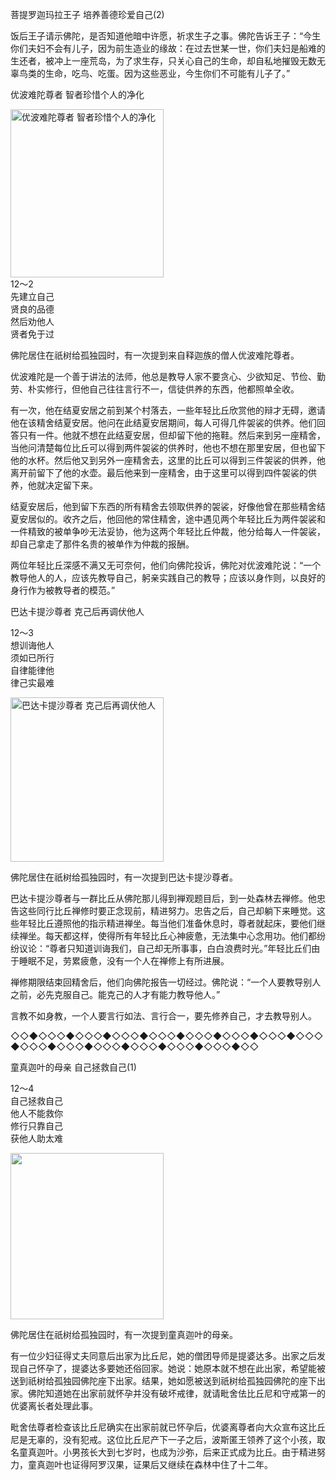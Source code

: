 菩提罗迦玛拉王子 培养善德珍爱自己(2)

饭后王子请示佛陀，是否知道他暗中许愿，祈求生子之事。佛陀告诉王子：“今生你们夫妇不会有儿子，因为前生造业的缘故：在过去世某一世，你们夫妇是船难的生还者，被冲上一座荒岛，为了求生存，只关心自己的生命，却自私地摧毁无数无辜鸟类的生命，吃鸟、吃蛋。因为这些恶业，今生你们不可能有儿子了。”

优波难陀尊者 智者珍惜个人的净化

<div class="e2">
<img src="images/fjj-52-1.jpg" width="245" height="269" alt="优波难陀尊者 智者珍惜个人的净化"/>
<div>
12～2<br>
 先建立自己<br>
 贤良的品德<br>
 然后劝他人<br>
 贤者免于过
</div>
</div>

佛陀居住在祇树给孤独园时，有一次提到来自释迦族的僧人优波难陀尊者。

优波难陀是一个善于讲法的法师，他总是教导人家不要贪心、少欲知足、节俭、勤劳、朴实修行，但他自己往往言行不一，信徒供养的东西，他都照单全收。

有一次，他在结夏安居之前到某个村落去，一些年轻比丘欣赏他的辩才无碍，邀请他在该精舍结夏安居。他问在此结夏安居期间，每人可得几件袈裟的供养。他们回答只有一件。他就不想在此结夏安居，但却留下他的拖鞋。然后来到另一座精舍，当他问清楚每位比丘可以得到两件袈裟的供养时，他也不想在那里安居，但也留下他的水杯。然后他又到另外一座精舍去，这里的比丘可以得到三件袈裟的供养，他离开前留下了他的水壶。最后他来到一座精舍，由于这里可以得到四件袈裟的供养，他就决定留下来。

结夏安居后，他到留下东西的所有精舍去领取供养的袈裟，好像他曾在那些精舍结夏安居似的。收齐之后，他回他的常住精舍，途中遇见两个年轻比丘为两件袈裟和一件精致的被单争吵无法妥协，他为这两个年轻比丘仲裁，他分给每人一件袈裟，却自己拿走了那件名贵的被单作为仲裁的报酬。

两位年轻比丘深感不满又无可奈何，他们向佛陀投诉，佛陀对优波难陀说：“一个教导他人的人，应该先教导自己，躬亲实践自己的教导；应该以身作则，以良好的身行作为被教导者的模范。”



巴达卡提沙尊者 克己后再调伏他人

<div class="e2">
<div>
 <p class="p13-5">12～3<br>
 想训诲他人<br>
 须如已所行<br>
 自律能律他<br>
 律己实最难</p> 
</div>
<img src="images/fjj-52-2.jpg" width="245" height="263" alt="巴达卡提沙尊者 克己后再调伏他人"/>
</div>

佛陀居住在祇树给孤独园时，有一次提到巴达卡提沙尊者。

巴达卡提沙尊者与一群比丘从佛陀那儿得到禅观题目后，到一处森林去禅修。他忠告这些同行比丘禅修时要正念现前，精进努力。忠告之后，自己却躺下来睡觉。这些年轻比丘遵照他的指示精进禅坐。每当他们准备休息时，尊者就起床，要他们继续禅坐。每天都这样，使得所有年轻比丘心神疲惫，无法集中心念用功。他们都纷纷议论：“尊者只知道训诲我们，自己却无所事事，白白浪费时光。”年轻比丘们由于睡眠不足，劳累疲惫，没有一个人在禅修上有所进展。

禅修期限结束回精舍后，他们向佛陀报告一切经过。佛陀说：“一个人要教导别人之前，必先克服自己。能克己的人才有能力教导他人。”

言教不如身教，一个人要言行如法、言行合一，要先修养自己，才去教导别人。

◇◇◆◇◇◇◆◇◇◇◆◇◇◇◆◇◇◇◆◇◇◇◆◇◇◇◆◇◇◇◆◇◇◇◆◇◇◇◆◇◇◇◆◇◇◇◆◇◇◇◆◇◇◇◆◇◇◇◆◇◇



童真迦叶的母亲 自己拯救自己(1)



<div class="e2">
<div>
 <p class="p13-5">12～4<br>
 自己拯救自己<br>
 他人不能救你<br>
 修行只靠自己<br>
 获他人助太难<br>
 </p> 
</div>
<img src="images/fjj-52-3.jpg" width="245" height="266" alt=""/>
</div>

佛陀居住在祇树给孤独园时，有一次提到童真迦叶的母亲。

有一位少妇征得丈夫同意后出家为比丘尼，她的僧团导师是提婆达多。出家之后发现自己怀孕了，提婆达多要她还俗回家。她说：她原本就不想在此出家，希望能被送到祇树给孤独园佛陀座下出家。结果，她如愿被送到祇树给孤独园佛陀的座下出家。佛陀知道她在出家前就怀孕并没有破坏戒律，就请毗舍佉比丘尼和守戒第一的优婆离长者处理此事。

毗舍佉尊者检查该比丘尼确实在出家前就已怀孕后，优婆离尊者向大众宣布这比丘尼是无辜的，没有犯戒。这位比丘尼产下一子之后，波斯匿王领养了这个小孩，取名童真迦叶。小男孩长大到七岁时，也成为沙弥，后来正式成为比丘。由于精进努力，童真迦叶也证得阿罗汉果，证果后又继续在森林中住了十二年。
